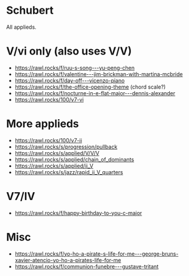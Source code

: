 # Schubert

All applieds.

# V/vi only (also uses V/V)

- https://rawl.rocks/f/ruu-s-song---yu-peng-chen
- https://rawl.rocks/f/valentine---jim-brickman-with-martina-mcbride
- https://rawl.rocks/f/day-off---vicenzo-piano
- https://rawl.rocks/f/the-office-opening-theme (chord scale?)
- https://rawl.rocks/f/nocturne-in-e-flat-major---dennis-alexander
- https://rawl.rocks/100/v7-vi

# More applieds 

- https://rawl.rocks/100/v7-ii
- https://rawl.rocks/s/progression/pullback
- https://rawl.rocks/s/applied/V/V/V
- https://rawl.rocks/s/applied/chain_of_dominants
- https://rawl.rocks/s/applied/ii_V
- https://rawl.rocks/s/jazz/rapid_ii_V_quarters

# V7/IV

- https://rawl.rocks/f/happy-birthday-to-you-c-major

# Misc

- https://rawl.rocks/f/yo-ho-a-pirate-s-life-for-me---george-bruns-xavier-atencio-yo-ho-a-pirates-life-for-me
- https://rawl.rocks/f/communion-funebre---gustave-tritant

